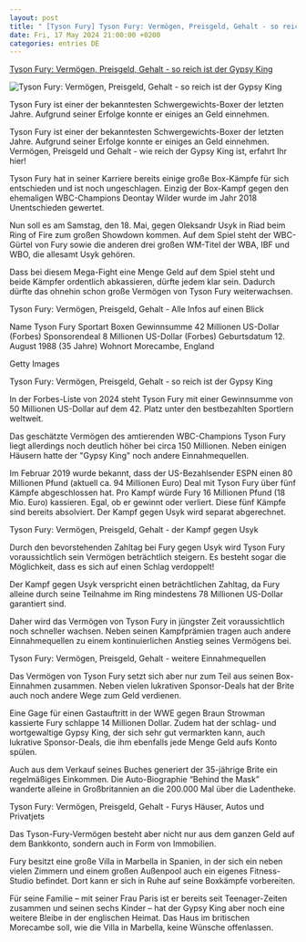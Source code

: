 ```yaml
---
layout: post
title: " [Tyson Fury] Tyson Fury: Vermögen, Preisgeld, Gehalt - so reich ist der Gypsy King"
date: Fri, 17 May 2024 21:00:00 +0200
categories: entries DE
---
```

[Tyson Fury: Vermögen, Preisgeld, Gehalt - so reich ist der Gypsy King](https://www.dazn.com/de-DE/news/boxen/tyson-fury-vermoegen-preisgeld-gehalt-so-reich-ist-gypsy-king/1h9vn6l7v24mi1bb13dhei0bn8)

![Tyson Fury: Vermögen, Preisgeld, Gehalt - so reich ist der Gypsy King](https://images.daznservices.com/di/library/DAZN_News/0/27/tyson-fury-boxen-boxing-23042022_1o38jdwwhi1yx1q9t2ht3kq4bs.jpg?t=-479264346)

Tyson Fury ist einer der bekanntesten Schwergewichts-Boxer der letzten Jahre. Aufgrund seiner Erfolge konnte er einiges an Geld einnehmen.

Tyson Fury ist einer der bekanntesten Schwergewichts-Boxer der letzten Jahre. Aufgrund seiner Erfolge konnte er einiges an Geld einnehmen. Vermögen, Preisgeld und Gehalt - wie reich der Gypsy King ist, erfahrt Ihr hier!

Tyson Fury hat in seiner Karriere bereits einige große Box-Kämpfe für sich entschieden und ist noch ungeschlagen. Einzig der Box-Kampf gegen den ehemaligen WBC-Champions Deontay Wilder wurde im Jahr 2018 Unentschieden gewertet.

Nun soll es am Samstag, den 18. Mai, gegen Oleksandr Usyk in Riad beim Ring of Fire zum großen Showdown kommen. Auf dem Spiel steht der WBC-Gürtel von Fury sowie die anderen drei großen WM-Titel der WBA, IBF und WBO, die allesamt Usyk gehören.

Dass bei diesem Mega-Fight eine Menge Geld auf dem Spiel steht und beide Kämpfer ordentlich abkassieren, dürfte jedem klar sein. Dadurch dürfte das ohnehin schon große Vermögen von Tyson Fury weiterwachsen.

Tyson Fury: Vermögen, Preisgeld, Gehalt - Alle Infos auf einen Blick

Name Tyson Fury Sportart Boxen Gewinnsumme 42 Millionen US-Dollar (Forbes) Sponsorendeal 8 Millionen US-Dollar (Forbes) Geburtsdatum 12. August 1988 (35 Jahre) Wohnort Morecambe, England

Getty Images

Tyson Fury: Vermögen, Preisgeld, Gehalt - so reich ist der Gypsy King

In der Forbes-Liste von 2024 steht Tyson Fury mit einer Gewinnsumme von 50 Millionen US-Dollar auf dem 42. Platz unter den bestbezahlten Sportlern weltweit.

Das geschätzte Vermögen des amtierenden WBC-Champions Tyson Fury liegt allerdings noch deutlich höher bei circa 150 Millionen. Neben einigen Häusern hatte der "Gypsy King" noch andere Einnahmequellen.

Im Februar 2019 wurde bekannt, dass der US-Bezahlsender ESPN einen 80 Millionen Pfund (aktuell ca. 94 Millionen Euro) Deal mit Tyson Fury über fünf Kämpfe abgeschlossen hat. Pro Kampf würde Fury 16 Millionen Pfund (18 Mio. Euro) kassieren. Egal, ob er gewinnt oder verliert. Diese fünf Kämpfe sind bereits absolviert. Der Kampf gegen Usyk wird separat abgerechnet.

Tyson Fury: Vermögen, Preisgeld, Gehalt - der Kampf gegen Usyk

Durch den bevorstehenden Zahltag bei Fury gegen Usyk wird Tyson Fury voraussichtlich sein Vermögen beträchtlich steigern. Es besteht sogar die Möglichkeit, dass es sich auf einen Schlag verdoppelt!

Der Kampf gegen Usyk verspricht einen beträchtlichen Zahltag, da Fury alleine durch seine Teilnahme im Ring mindestens 78 Millionen US-Dollar garantiert sind.

Daher wird das Vermögen von Tyson Fury in jüngster Zeit voraussichtlich noch schneller wachsen. Neben seinen Kampfprämien tragen auch andere Einnahmequellen zu einem kontinuierlichen Anstieg seines Vermögens bei.

Tyson Fury: Vermögen, Preisgeld, Gehalt - weitere Einnahmequellen

Das Vermögen von Tyson Fury setzt sich aber nur zum Teil aus seinen Box-Einnahmen zusammen. Neben vielen lukrativen Sponsor-Deals hat der Brite auch noch andere Wege zum Geld verdienen.

Eine Gage für einen Gastauftritt in der WWE gegen Braun Strowman kassierte Fury schlappe 14 Millionen Dollar. Zudem hat der schlag- und wortgewaltige Gypsy King, der sich sehr gut vermarkten kann, auch lukrative Sponsor-Deals, die ihm ebenfalls jede Menge Geld aufs Konto spülen.

Auch aus dem Verkauf seines Buches generiert der 35-jährige Brite ein regelmäßiges Einkommen. Die Auto-Biographie “Behind the Mask” wanderte alleine in Großbritannien an die 200.000 Mal über die Ladentheke.

Tyson Fury: Vermögen, Preisgeld, Gehalt - Furys Häuser, Autos und Privatjets

Das Tyson-Fury-Vermögen besteht aber nicht nur aus dem ganzen Geld auf dem Bankkonto, sondern auch in Form von Immobilien.

Fury besitzt eine große Villa in Marbella in Spanien, in der sich ein neben vielen Zimmern und einem großen Außenpool auch ein eigenes Fitness-Studio befindet. Dort kann er sich in Ruhe auf seine Boxkämpfe vorbereiten.

Für seine Familie – mit seiner Frau Paris ist er bereits seit Teenager-Zeiten zusammen und seinen sechs Kinder – hat der Gypsy King aber noch eine weitere Bleibe in der englischen Heimat. Das Haus im britischen Morecambe soll, wie die Villa in Marbella, keine Wünsche offenlassen.

